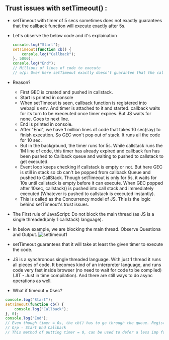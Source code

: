 ## Trust issues with setTimeout() :

-   setTimeout with timer of 5 secs sometimes does not exactly guarantees that the callback function will execute exactly after 5s.

-   Let's observe the below code and it's explaination

    ```js
    console.log("Start");
    setTimeout(function cb() {
        console.log("Callback");
    }, 5000);
    console.log("End");
    // Millions of lines of code to execute
    // o/p: Over here setTimeout exactly doesn't guarantee that the callback function will be called exactly after 5s. Maybe 6,7 or even 10! It all depends on callstack. Why?
    ```

-   Reason?

    -   First GEC is created and pushed in callstack.
    -   Start is printed in console
    -   When setTimeout is seen, callback function is registered into webapi's env. And timer is attached to it and started. callback waits for its turn to be execeuted once timer expires. But JS waits for none. Goes to next line.
    -   End is printed in console.
    -   After "End", we have 1 million lines of code that takes 10 sec(say) to finish execution. So GEC won't pop out of stack. It runs all the code for 10 sec.
    -   But in the background, the timer runs for 5s. While callstack runs the 1M line of code, this timer has already expired and callback fun has been pushed to Callback queue and waiting to pushed to callstack to get executed.
    -   Event loop keeps checking if callstack is empty or not. But here GEC is still in stack so cb can't be popped from callback Queue and pushed to CallStack. Though setTimeout is only for 5s, it waits for 10s until callstack is empty before it can execute. When GEC popped after 10sec, callstack() is pushed into call stack and immediately executed (Whatever is pushed to callstack is executed instantly).
    -   This is called as the Concurrency model of JS. This is the logic behind setTimeout's trust issues.

-   The First rule of JavaScript: Do not block the main thread (as JS is a single threaded(only 1 callstack) language).

-   In below example, we are blocking the main thread. Observe Questiona and Output.
    ![settimeout1](https://github.com/alok722/namaste-javascript-notes/blob/master/assets/settimeout1.jpg)

-   setTimeout guarantees that it will take at least the given timer to execute the code.

-   JS is a synchronous single threaded language. With just 1 thread it runs all pieces of code. It becomes kind of an interpreter language, and runs code very fast inside browser (no need to wait for code to be compiled) (JIT - Just in time compilation). And there are still ways to do async operations as well.

-   What if timeout = 0sec?

```js
console.log("Start");
setTimeout(function cb() {
    console.log("Callback");
}, 0);
console.log("End");
// Even though timer = 0s, the cb() has to go through the queue. Registers calback in webapi's env , moves to callback queue, and execute once callstack is empty.
// O/p - Start End Callback
// This method of putting timer = 0, can be used to defer a less imp function by a little so the more important function(here printing "End") can take place
```
